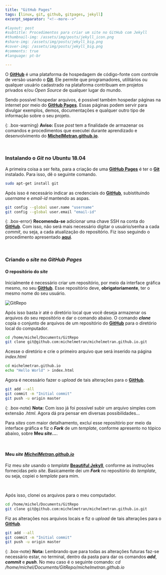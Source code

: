 ```yaml
---
title: "GitHub Pages"
tags: [linux, git, github, gitpages, jekyll]
excerpt_separator: "<!--more-->"

#layout: post
#subtitle: Procedimentos para criar um site no GitHub com Jekyll
#thumbnail-img: /assets/img/posts/jekyll_icon.png
#share-img: /assets/img/posts/jekyll_big.png
#cover-img: /assets/img/posts/jekyll_big.png
#comments: true
#language: pt-br

---
```


O **<a title="Link do GitHub" href="https://github.com/" target="_blank">GitHub</a>** é uma plataforma de hospedagem de código-fonte com controle de versão usando o **<a title="Link do Git" href="https://git-scm.com/" target="_blank">Git</a>**. Ele permite que programadores, utilitários ou qualquer usuário cadastrado na plataforma contribuam em projetos privados e/ou _Open Source_ de qualquer lugar do mundo.

<!--more-->

Sendo possível hospedar arquivos, é possivel também hospedar páginas na internet por meio do **<a title="Link do GitHub Pages" href="https://pages.github.com/" target="_blank">GitHub Pages</a>**. Essas páginas podem servir para divulgar exemplos, demos, documentações e qualquer outro tipo de informação sobre o seu projeto.

{: .box-warning}
**Aviso:** Esse _post_ tem a finalidade de armazenar os comandos e procedimentos que executei durante aprendizado e desenvolvimento do **<a title="Link do MichelMetran.github.io" href="https://michelmetran.github.io" target="_blank">MichelMetran.github.io</a>**.

<br>

### Instalando o _Git_ no Ubuntu 18.04
A primeira coisa a ser feita, para a criação de uma **<a title="Link do GitHub Pages" href="https://pages.github.com/" target="_blank">GitHub Pages</a>** é ter o **<a title="Link do Git" href="https://git-scm.com/" target="_blank">Git</a>** instalado. Para isso, dê o seguinte comando.
~~~bash
sudo apt-get install git
~~~

Após isso é necessário indicar as credenciais do **<a title="Link do GitHub" href="https://github.com/" target="_blank">GitHub</a>**, subistituindo _username_ e _email-id_ mantendo as aspas.
~~~bash
git config --global user.name "username"
git config --global user.email "email-id"
~~~

{: .box-error}
**Recomenda-se** adicionar uma chave SSH na conta do  **<a title="Link do GitHub" href="https://github.com/" target="_blank">GitHub</a>**. Com isso, não será mais necessário digitar o usuário/senha a cada _commit_, ou seja, a cada atualização do repositório. Fiz isso seguindo o procedimento apresentado **<a href="https://medium.com/@rgdev/como-adicionar-uma-chave-ssh-na-sua-conta-do-github-linux-e0f19bbc4265" target="_blank">aqui</a>**.

<br>

### Criando o _site_ no _GitHub Pages_
#### O repositório do _site_
Inicialmente é necessário criar um repositório, por meio da interface gráfica mesmo, no seu **<a title="Link do GitHub" href="https://github.com/" target="_blank">GitHub</a>**. Esse repositório deve, **obrigatoriamente**, ter o mesmo nome do seu usuário.

![GitRepo](/img/gitrepo.png)

Após isso basta ir até o diretório local que você deseja armazenar os arquivos do seu repositório e dar o comando abaixo. O comando **_clone_** copia o conjunto de arquivos de um repositório do **<a title="Link do GitHub" href="https://github.com/" target="_blank">GitHub</a>** para o diretório local do computador.
~~~bash
cd /home/michel/Documents/GitRepo
git clone git@github.com:michelmetran/michelmetran.github.io.git
~~~

Acesse o diretório e crie o primeiro arquivo que será inserido na página _index.html_
~~~bash
cd michelmetran.github.io
echo "Hello World" > index.html
~~~

Agora é necessário fazer o _upload_ de tais alterações para o **<a title="Link do GitHub" href="https://github.com/" target="_blank">GitHub</a>**.
~~~bash
git add --all
git commit -m "Initial commit"
git push -u origin master
~~~

{: .box-note}
**Nota:** Com isso já foi possível subir um arquivo simples com extensão _.html_. Agora dá pra pensar em diversas possibilidades...

Para _sites_ com maior detalhamento, excluí esse repositório por meio da interface gráfica e fiz o **_Fork_** de um _template_, conforme apresento no tópico abaixo, sobre **Meu _site_...**.

<br>

#### Meu _site_ **_<a title="Link do MichelMetran.github.io" href="https://michelmetran.github.io" target="_blank">MichelMetran.github.io</a>_**
Fiz meu _site_ usando o _template_ **<a title="Link do Git" href="https://github.com/daattali/beautiful-jekyll#readme" target="_blank">Beautiful Jekyll</a>**, conforme as instruções fornecidas pelo _site_. Basicamente dei um **_Fork_** no repositório do _template_, ou seja, copiei o _template_ para mim.



<br>

Após isso, clonei os arquivos para o meu computador.
~~~bash
cd /home/michel/Documents/GitRepo
git clone git@github.com:michelmetran/michelmetran.github.io.git
~~~

Fiz as alterações nos arquivos locais e fiz o _upload_ de tais alterações para o **<a title="Link do GitHub" href="https://github.com/" target="_blank">GitHub</a>**.
~~~bash
git add --all
git commit -m "Initial commit"
git push -u origin master
~~~

{: .box-note}
**Nota:** Lembrando que para todas as alterações futuras faz-se necessário estar, no terminal, dentro da pasta para dar os comandos **_add_**, **_commit_** e **_push_**. No meu caso é o seguinte comando: _cd /home/michel/Documents/GitRepo/michelmetran.github.io_